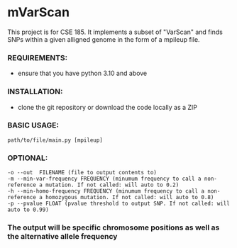 # mVarScan

This project is for CSE 185. It implements a subset of "VarScan" and finds SNPs within a given alligned genome in the form of a mpileup file.

### REQUIREMENTS:
- ensure that you have python 3.10 and above

### INSTALLATION:
- clone the git repository or download the code locally as a ZIP


### BASIC USAGE:
    path/to/file/main.py [mpileup]

### OPTIONAL:
    -o --out  FILENAME (file to output contents to)
    -m --min-var-frequency FREQUENCY (minumum frequency to call a non-reference a mutation. If not called: will auto to 0.2)
    -h --min-homo-frequency FREQUENCY (minumum frequency to call a non-reference a homozygous mutation. If not called: will auto to 0.8)
    -p --pvalue FLOAT (pvalue threshold to output SNP. If not called: will auto to 0.99)

### The output will be specific chromosome positions as well as the alternative allele frequency
